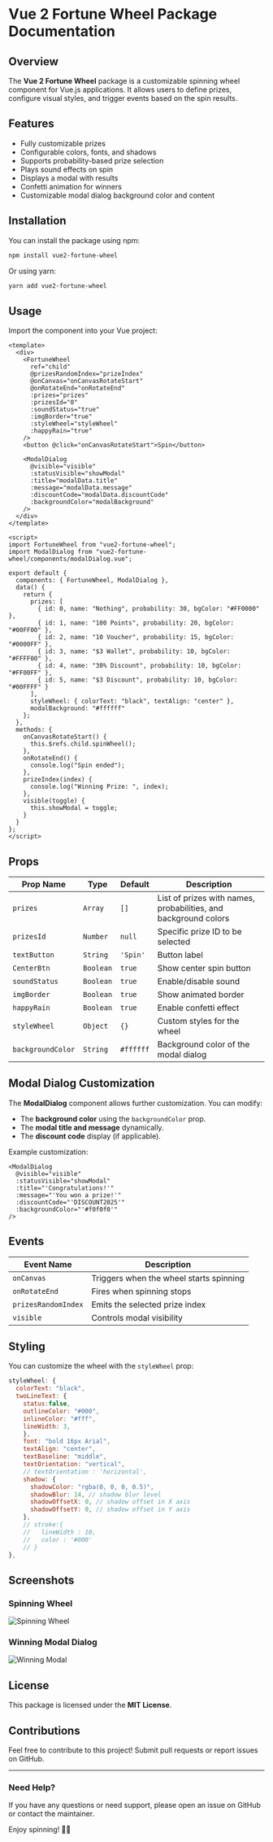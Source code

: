 # Vue 2 Fortune Wheel Package Documentation

## Overview

The **Vue 2 Fortune Wheel** package is a customizable spinning wheel component for Vue.js applications. It allows users to define prizes, configure visual styles, and trigger events based on the spin results.

## Features

- Fully customizable prizes
- Configurable colors, fonts, and shadows
- Supports probability-based prize selection
- Plays sound effects on spin
- Displays a modal with results
- Confetti animation for winners
- Customizable modal dialog background color and content

## Installation

You can install the package using npm:

```sh
npm install vue2-fortune-wheel
```

Or using yarn:

```sh
yarn add vue2-fortune-wheel
```

## Usage

Import the component into your Vue project:

```vue
<template>
  <div>
    <FortuneWheel 
      ref="child"
      @prizesRandomIndex="prizeIndex"
      @onCanvas="onCanvasRotateStart"
      @onRotateEnd="onRotateEnd"
      :prizes="prizes"
      :prizesId="0"
      :soundStatus="true"
      :imgBorder="true"
      :styleWheel="styleWheel"
      :happyRain="true"
    />
    <button @click="onCanvasRotateStart">Spin</button>

    <ModalDialog
      @visible="visible"
      :statusVisible="showModal"
      :title="modalData.title"
      :message="modalData.message"
      :discountCode="modalData.discountCode"
      :backgroundColor="modalBackground"
    />
  </div>
</template>

<script>
import FortuneWheel from "vue2-fortune-wheel";
import ModalDialog from "vue2-fortune-wheel/components/modalDialog.vue";

export default {
  components: { FortuneWheel, ModalDialog },
  data() {
    return {
      prizes: [
        { id: 0, name: "Nothing", probability: 30, bgColor: "#FF0000" },
        { id: 1, name: "100 Points", probability: 20, bgColor: "#00FF00" },
        { id: 2, name: "10 Voucher", probability: 15, bgColor: "#0000FF" },
        { id: 3, name: "$3 Wallet", probability: 10, bgColor: "#FFFF00" },
        { id: 4, name: "30% Discount", probability: 10, bgColor: "#FF00FF" },
        { id: 5, name: "$3 Discount", probability: 10, bgColor: "#00FFFF" }
      ],
      styleWheel: { colorText: "black", textAlign: "center" },
      modalBackground: "#ffffff"
    };
  },
  methods: {
    onCanvasRotateStart() {
      this.$refs.child.spinWheel();
    },
    onRotateEnd() {
      console.log("Spin ended");
    },
    prizeIndex(index) {
      console.log("Winning Prize: ", index);
    },
    visible(toggle) {
      this.showModal = toggle;
    }
  }
};
</script>
```

## Props

| Prop Name         | Type      | Default   | Description                                 |
| ----------------- | --------- | --------- | ------------------------------------------- |
| `prizes`          | `Array`   | `[]`      | List of prizes with names, probabilities, and background colors |
| `prizesId`        | `Number`  | `null`    | Specific prize ID to be selected            |
| `textButton`      | `String`  | `'Spin'`  | Button label                                |
| `CenterBtn`       | `Boolean` | `true`    | Show center spin button                     |
| `soundStatus`     | `Boolean` | `true`    | Enable/disable sound                        |
| `imgBorder`       | `Boolean` | `true`    | Show animated border                        |
| `happyRain`       | `Boolean` | `true`    | Enable confetti effect                      |
| `styleWheel`      | `Object`  | `{}`      | Custom styles for the wheel                 |
| `backgroundColor` | `String`  | `#ffffff` | Background color of the modal dialog        |

## Modal Dialog Customization

The **ModalDialog** component allows further customization. You can modify:

- The **background color** using the `backgroundColor` prop.
- The **modal title and message** dynamically.
- The **discount code** display (if applicable).

Example customization:

```vue
<ModalDialog
  @visible="visible"
  :statusVisible="showModal"
  :title="'Congratulations!'"
  :message="'You won a prize!'"
  :discountCode="'DISCOUNT2025'"
  :backgroundColor="'#f0f0f0'"
/>
```

## Events

| Event Name          | Description                             |
| ------------------- | --------------------------------------- |
| `onCanvas`          | Triggers when the wheel starts spinning |
| `onRotateEnd`       | Fires when spinning stops               |
| `prizesRandomIndex` | Emits the selected prize index          |
| `visible`           | Controls modal visibility               |

## Styling

You can customize the wheel with the `styleWheel` prop:

```js
styleWheel: {
  colorText: "black",
  twoLineText: {
    status:false,
    outlineColor: "#000",
    inlineColor: "#fff",
    lineWidth: 3,
    },
    font: "bold 16px Arial",
    textAlign: "center",
    textBaseline: "middle",
    textOrientation: "vertical",
    // textOrientation : 'horizontal',
    shadow: {
      shadowColor: "rgba(0, 0, 0, 0.5)",
      shadowBlur: 14, // shadow blur level
      shadowOffsetX: 0, // shadow offset in X axis
      shadowOffsetY: 0, // shadow offset in Y axis
    },
    // stroke:{
    //   lineWidth : 10,
    //   color : '#000'
    // }
},
```

## Screenshots

### Spinning Wheel
![Spinning Wheel](./src/assets/images/wheel/wheel1.PNG)

### Winning Modal Dialog
![Winning Modal](./src/assets/images/wheel/Capture2.PNG)

## License

This package is licensed under the **MIT License**.

## Contributions

Feel free to contribute to this project! Submit pull requests or report issues on GitHub.

---

### Need Help?

If you have any questions or need support, please open an issue on GitHub or contact the maintainer.

Enjoy spinning! 🎡✨